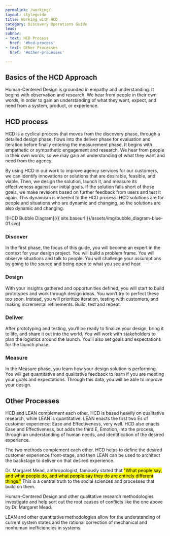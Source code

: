 ```yaml
---
permalink: /working/
layout: styleguide
title: Working with HCD
category: Discovery Operations Guide
lead:
subnav:
- text: HCD Process
  href: '#hcd-process'
- text: Other Processes
  href: '#other-processes'

---
```


## Basics of the HCD Approach

Human-Centered Design is grounded in empathy and understanding. It begins with observation and research. We hear from people in their own words, in order to gain an understanding of what they want, expect, and need from a system, product, or experience.

## HCD process

HCD is a cyclical process that moves from the discovery phase, through a detailed design phase, flows into the deliver phase for evaluation and iteration before finally entering the measurement phase. It begins with empathetic or sympathetic engagement and research. We hear from people in their own words, so we may gain an understanding of what they want and need from the agency.

By using HCD in our work to improve agency services for our customers, we can identify innovations or solutions that are desirable, feasible, and viable. Then, we design the solution, launch it, and measure its effectiveness against our initial goals. If the solution falls short of those goals, we make revisions based on further feedback from users and test it again. This dynamism is inherent to the HCD process. HCD solutions are for people and situations who are dynamic and changing, so the solutions are also dynamic and changing.

![HCD Bubble Diagram]({{ site.baseurl }}/assets/img/bubble_diagram-blue-01.svg)

### Discover

In the first phase, the focus of this guide, you will become an expert in the context for your design project. You will build a problem frame. You will observe situations and talk to people. You will challenge your assumptions by going to the source and being open to what you see and hear.

### Design

With your insights gathered and opportunities defined, you will start to build prototypes and work through design ideas. You won’t try to perfect these too soon. Instead, you will prioritize iteration, testing with customers, and making incremental refinements. Build, test and repeat.


### Deliver

After prototyping and testing, you’ll be ready to finalize your design, bring it to life, and share it out into the world. You will work with stakeholders to plan the logistics around the launch. You’ll also set goals and expectations for the launch phase.

### Measure

In the Measure phase, you learn how your design solution is performing. You will get quantitative and qualitative feedback to learn if you are meeting your goals and expectations. Through this data, you will be able to improve your design.

## Other Processes

HCD and LEAN complement each other. HCD is based heavily on qualitative research, while LEAN is quantitative. LEAN enacts the first two Es of customer experience: Ease and Effectiveness, very well. HCD also enacts Ease and Effectiveness, but adds the third E, Emotion, into the process, through an understanding of human needs, and identification of the desired experience.

The two methods complement each other. HCD helps to define the desired customer experience front-stage, and then LEAN can be used to architect the backstage to deliver on that desired experience.

Dr. Margaret Mead, anthropologist, famously stated that <mark>"What people say, and what people do, and what people say they do are entirely different things."</mark> This is a central truth to the social sciences and processes that build on them.

Human-Centered Design and other qualitative research methodologies investigate and help sort out the root causes of conflicts like the one above by Dr. Margaret Mead.

LEAN and other quantitative methodologies allow for the understanding of current system states and the rational correction of mechanical and nonhuman inefficiencies in systems.

